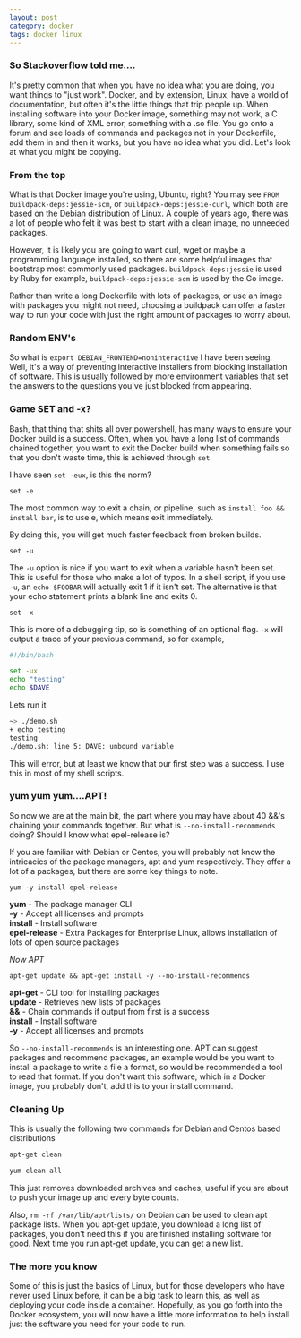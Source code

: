 ```yaml
---
layout: post
category: docker
tags: docker linux
---
```


### So Stackoverflow told me....

It's pretty common that when you have no idea what you are doing, you want things to "just work".  Docker, and by extension, Linux, have a world of documentation, but often it's the little things that trip people up.  When installing software into your Docker image, something may not work, a C library, some kind of XML error, something with a .so file.  You go onto a forum and see loads of commands and packages not in your Dockerfile, add them in and then it works, but you have no idea what you did.   Let's look at what you might be copying.

### From the top

What is that Docker image you're using, Ubuntu, right? You may see `FROM buildpack-deps:jessie-scm`, or `buildpack-deps:jessie-curl`, which both are based on the Debian distribution of Linux.  A couple of years ago, there was a lot of people who felt it was best to start with a clean image, no unneeded packages.

However, it is likely you are going to want curl, wget or maybe a programming language installed, so there are some helpful images that bootstrap most commonly used packages.  `buildpack-deps:jessie` is used by Ruby for example, `buildpack-deps:jessie-scm` is used by the Go image.  

Rather than write a long Dockerfile with lots of packages, or use an image with packages you might not need, choosing a buildpack can offer a faster way to run your code with just the right amount of packages to worry about.

### Random ENV's

So what is `export DEBIAN_FRONTEND=noninteractive` I have been seeing.  Well, it's a way of preventing interactive installers from blocking installation of software.  This is usually followed by more environment variables that set the answers to the questions you've just blocked from appearing.

### Game SET and -x?

Bash, that thing that shits all over powershell, has many ways to ensure your Docker build is a success.  Often, when you have a long list of commands chained together, you want to exit the Docker build when something fails so that you don't waste time, this is achieved through `set`.

I have seen `set -eux`, is this the norm?  

```
set -e
```

The most common way to exit a chain, or pipeline, such as `install foo && install bar`, is to use e, which means exit immediately.

By doing this, you will get much faster feedback from broken builds.

```
set -u
```

The `-u` option is nice if you want to exit when a variable hasn't been set.  This is useful for those who make a lot of typos.  In a shell script, if you use `-u`, an `echo $FOOBAR` will actually exit 1 if it isn't set.  The alternative is that your echo statement prints a blank line and exits 0.

```
set -x
```

This is more of a debugging tip, so is something of an optional flag.  `-x` will output a trace of your previous command, so for example,

```bash
#!/bin/bash

set -ux
echo "testing"
echo $DAVE
```
Lets run it

```bash
~> ./demo.sh  
+ echo testing  
testing  
./demo.sh: line 5: DAVE: unbound variable  
```

This will error, but at least we know that our first step was a success.  I use this in most of my shell scripts.

### yum yum yum....APT!

So now we are at the main bit, the part where you may have about 40 &&'s chaining your commands together.  But what is `--no-install-recommends` doing?  Should I know what epel-release is?

If you are familiar with Debian or Centos, you will probably not know the intricacies of the package managers, apt and yum respectively.  They offer a lot of a packages, but there are some key things to note.

```
yum -y install epel-release
```
**yum** - The package manager CLI  
**-y** - Accept all licenses and prompts  
**install** - Install software  
**epel-release** - Extra Packages for Enterprise Linux, allows installation of lots of open source packages  


_Now APT_

```
apt-get update && apt-get install -y --no-install-recommends
```

**apt-get** - CLI tool for installing packages  
**update** - Retrieves new lists of packages  
**&&** - Chain commands if output from first is a success  
**install** - Install software  
**-y** - Accept all licenses and prompts  

So `--no-install-recommends` is an interesting one.  APT can suggest packages and recommend packages, an example would be you want to install a package to write a file a format, so would be recommended a tool to read that format.  If you don't want this software, which in a Docker image, you probably don't, add this to your install command.

### Cleaning Up

This is usually the following two commands for Debian and Centos based distributions

```sh
apt-get clean

yum clean all
```
This just removes downloaded archives and caches, useful if you are about to push your image up and every byte counts.

Also, `rm -rf /var/lib/apt/lists/` on Debian can be used to clean apt package lists.  When you apt-get update, you download a long list of packages, you don't need this if you are finished installing software for good.  Next time you run apt-get update, you can get a new list.


### The more you know

Some of this is just the basics of Linux, but for those developers who have never used Linux before, it can be a big task to learn this, as well as deploying your code inside a container.  Hopefully, as you go forth into the Docker ecosystem, you will now have a little more information to help install just the software you need for your code to run.
